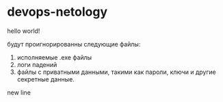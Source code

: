 # devops-netology
hello world!

будут проигнорированны следующие файлы:
1. исполняемые .exe файлы
2. логи падений
3. файлы с приватными данными, такими как пароли, ключи и другие секретные данные.

new line